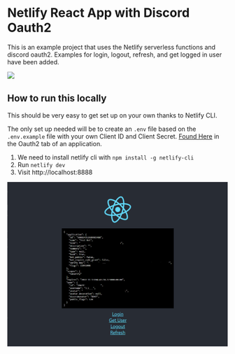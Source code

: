 # Netlify React App with Discord Oauth2

This is an example project that uses the Netlify serverless functions and discord oauth2. Examples for login, logout, refresh, and get logged in user have been added.

[![](https://www.netlify.com/img/deploy/button.svg)](https://app.netlify.com/start/deploy?repository=https://github.com/jcsumlin/netlify-discord-oauth-example)

## How to run this locally

This should be very easy to get set up on your own thanks to Netlify CLI.



The only set up needed will be to create an `.env` file based on the `.env.example` file with your own Client ID and Client Secret. [Found Here](https://discord.com/developers/applications/) in the Oauth2 tab of an application.

1) We need to install netlify cli with `npm install -g netlify-cli`
2) Run `netlify dev`
3) Visit http://localhost:8888

![example](example.png)
